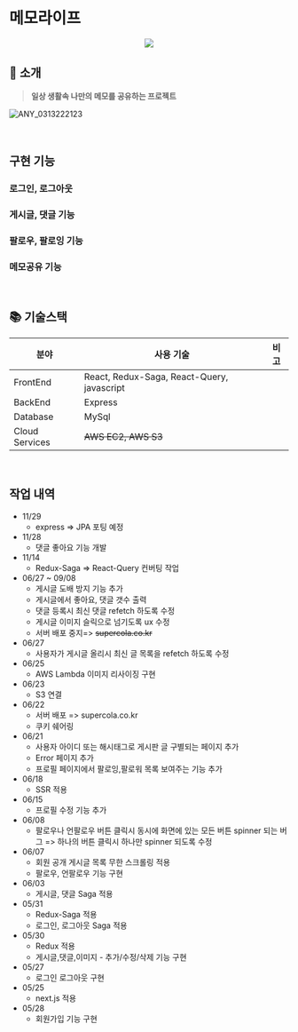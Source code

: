 # 메모라이프

<p align="center">
  <img src="https://user-images.githubusercontent.com/62537935/224707418-ffce9274-7a11-474a-8ba9-2409b87d2f8f.png">
</p>

## 🔖 소개
> **일상 생활속 나만의 메모를 공유하는 프로젝트**

![ANY_0313222123](https://user-images.githubusercontent.com/62537935/224714292-58f4f970-80bd-4503-ad65-867b5549d60a.gif)

<br>

## 구현 기능

### 로그인, 로그아웃
### 게시글, 댓글 기능
### 팔로우, 팔로잉 기능
### 메모공유 기능

<br>

## 📚 기술스택

| 분야           | 사용 기술                                      | 비고 |
| -------------- |--------------------------------------------| ---- |
| FrontEnd       | React, Redux-Saga, React-Query, javascript |
| BackEnd        | Express                                    |
| Database       | MySql                                      |
| Cloud Services | ~~AWS EC2, AWS S3~~                            |

<br>

## 작업 내역
* 11/29
  * express => JPA 포팅 예정
* 11/28
  * 댓글 좋아요 기능 개발
* 11/14
  * Redux-Saga => React-Query 컨버팅 작업
* 06/27 ~ 09/08
  * 게시글 도배 방지 기능 추가
  * 게시글에서 좋아요, 댓글 갯수 출력
  * 댓글 등록시 최신 댓글 refetch 하도록 수정
  * 게시글 이미지 슬릭으로 넘기도록 ux 수정
  * 서버 배포 중지=> ~~supercola.co.kr~~
* 06/27
  * 사용자가 게시글 올리시 최신 글 목록을 refetch 하도록 수정
* 06/25
  * AWS Lambda 이미지 리사이징 구현
* 06/23
  * S3 연결
* 06/22
  * 서버 배포 => supercola.co.kr
  * 쿠키 쉐어링
* 06/21
  * 사용자 아이디 또는 해시태그로 게시판 글 구별되는 페이지 추가
  * Error 페이지 추가
  * 프로필 페이지에서 팔로잉,팔로워 목록 보여주는 기능 추가
* 06/18
  * SSR 적용
* 06/15
  * 프로필 수정 기능 추가
* 06/08
  * 팔로우나 언팔로우 버튼 클릭시 동시에 화면에 있는 모든 버튼 spinner 되는 버그 => 하나의 버튼 클릭시 하나만 spinner 되도록 수정
* 06/07
  * 회원 공개 게시글 목록 무한 스크롤링 적용
  * 팔로우, 언팔로우 기능 구현
* 06/03
  * 게시글, 댓글 Saga 적용
* 05/31
  * Redux-Saga 적용
  * 로그인, 로그아웃 Saga 적용
* 05/30
  * Redux 적용
  * 게시글,댓글,이미지 - 추가/수정/삭제 기능 구현
* 05/27
  * 로그인 로그아웃 구현
* 05/25
  * next.js 적용
* 05/28
  * 회원가입 기능 구현

<!-- Stack Icon Refernces -->

[js]: /images/stack/javascript.svg
[ts]: /images/stack/typescript.svg
[react]: /images/stack/react.svg
[node]: /images/stack/node.svg
